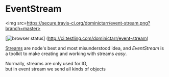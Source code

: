 # EventStream

<img src=https://secure.travis-ci.org/dominictarr/event-stream.png?branch=master>

[![browser status](http://ci.testling.com/dominictarr/event-stream.png)]
(http://ci.testling.com/dominictarr/event-stream)

[Streams](http://nodejs.org/api/stream.html "Stream") are node's best and most misunderstood idea, and 
_<em>EventStream</em>_ is a toolkit to make creating and working with streams <em>easy</em>.  

Normally, streams are only used for IO,  
but in event stream we send all kinds of objects